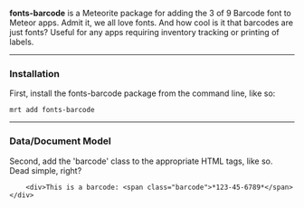 **fonts-barcode** is a Meteorite package for adding the 3 of 9 Barcode font to Meteor apps.  Admit it, we all love fonts.  And how cool is it that barcodes are just fonts?  Useful for any apps requiring inventory tracking or printing of labels.  


------------------------
### Installation

First, install the fonts-barcode package from the command line, like so:

````
mrt add fonts-barcode
````

------------------------
### Data/Document Model

Second, add the 'barcode' class to the appropriate HTML tags, like so.  Dead simple, right?

````
    <div>This is a barcode: <span class="barcode">*123-45-6789*</span></div>
````
